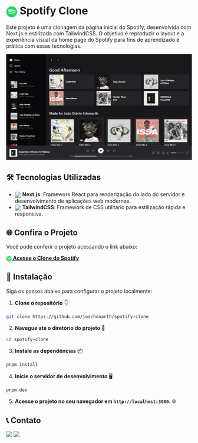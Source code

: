 # <img src="assets/spotify-logo.png" width="30" align="center"/> Spotify Clone

Este projeto é uma clonagem da página inicial do Spotify, desenvolvida com Next.js e estilizada com TailwindCSS. O objetivo é reproduzir o layout e a experiência visual da home page do Spotify para fins de aprendizado e prática com essas tecnologias.

<div align="center">

[![Spotify Clone](assets/spotify-home.png)](https://spotify-clone-flame-one.vercel.app/)

</div>

## 🛠️ Tecnologias Utilizadas

- [<img src="https://skillicons.dev/icons?i=next&theme=dark" width="25" align="center">](https://nextjs.org/) **Next.js**: Framework React para renderização do lado do servidor e desenvolvimento de aplicações web modernas.
- [<img src="https://skillicons.dev/icons?i=tailwind&theme=dark" width="25" align="center">](https://tailwindcss.com/) **TailwindCSS**: Framework de CSS utilitário para estilização rápida e responsiva.

## 🌐 Confira o Projeto

Você pode conferir o projeto acessando o link abaixo:

[**<img src="assets/spotify-logo.png" width="15" align="center"/> Acesse o Clone do Spotify**](https://spotify-clone-flame-one.vercel.app/)


## 🚀 Instalação

Siga os passos abaixo para configurar o projeto localmente:

1. **Clone o repositório** 👇

```bash
git clone https://github.com/joschonarth/spotify-clone
```

2. **Navegue até o diretório do projeto** 📁

```bash
cd spotify-clone
```

3. **Instale as dependências** 📦

```bash
pnpm install
```

4. **Inicie o servidor de desenvolvimento** 🖥️

```bash
pnpm dev
```

5. **Acesse o projeto no seu navegador em `http://localhost:3000`.** 🌐


## 📞 Contato 

<div>
    <a href="https://www.linkedin.com/in/joschonarth/" target="_blank"><img src="https://img.shields.io/badge/LinkedIn-0077B5?style=for-the-badge&logo=linkedin&logoColor=white" target="_blank"></a>
    <a href="mailto:joschonarth@gmail.com" target="_blank"><img src="https://img.shields.io/badge/Gmail-D14836?style=for-the-badge&logo=gmail&logoColor=white" target="_blank"></a>
</div>